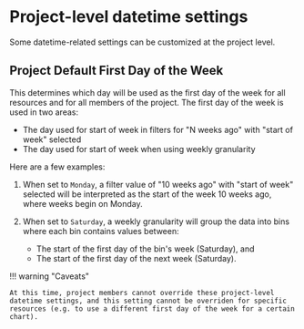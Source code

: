 # Project-level datetime settings

Some datetime-related settings can be customized at the project level.

## Project Default First Day of the Week

This determines which day will be used as the first day of the week for all resources and for all members of the project. The first day of the week is used in two areas:

- The day used for start of week in filters for "N weeks ago" with "start of week" selected
- The day used for start of week when using weekly granularity

Here are a few examples:

1. When set to `Monday`, a filter value of "10 weeks ago" with "start of week" selected will be interpreted as the start of the week 10 weeks ago, where weeks begin on Monday.

2. When set to `Saturday`, a weekly granularity will group the data into bins where each bin contains values between:
   - The start of the first day of the bin's week (Saturday), and
   - The start of the first day of the next week (Saturday).

!!! warning "Caveats"

    At this time, project members cannot override these project-level datetime settings, and this setting cannot be overriden for specific resources (e.g. to use a different first day of the week for a certain chart).
